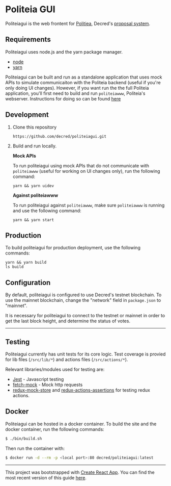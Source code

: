 # Politeia GUI

Politeiagui is the web frontent for [Politiea](https://github.com/decred/politeia), Decred's [proposal system](https://proposals.decred.org/). 


## Requirements

Politeiagui uses node.js and the yarn package manager. 

- [node](https://nodejs.org/en/download/)
- [yarn](https://yarnpkg.com/en/)



Politeiagui can be built and run as a standalone application that uses mock APIs to simulate communicaiton with the Politeia backend (useful if you're only doing UI changes). However, if you want run the the full Politeia application, you'll first need to build and run `politeiawww`, Politeia's webserver. Instructions for doing so can be found [here](https://github.com/decred/politeia)


## Development


1. Clone this repository

    `https://github.com/decred/politeiagui.git`
    

1. Build and run locally.

    **Mock APIs**

    To run politeiagui using mock APIs that do not communicate with `politeiawww` (useful for working on UI changes only), run the following command:
    
    `yarn && yarn uidev`
    
    **Against politeiawww**
    
    To run politeiagui against `politeiawww`, make sure `politeiawww` is running and use the following command:
    
    `yarn && yarn start`
    

## Production

To build politeiagui for production deployment, use the following commands:

    yarn && yarn build
    ls build

## Configuration


By default, politeiagui is configured to use Decred's testnet blockchain. To use the mainnet blockchain, change the "network" field in `package.json` to "mainnet". 

It is necessary for politeiagui to connect to the testnet or mainnet in order to get the last block height, and determine the status of votes. 

---

## Testing 

Politeiagui currently has unit tests for its core logic. Test coverage is provied for lib files (`/src/lib/*`) and actions files (`/src/actions/*`).

Relevant libraries/modules used for testing are:

 - [Jest](https://facebook.github.io/jest/docs/en/getting-started.html) - Javascript testing
 - [fetch-mock](http://www.wheresrhys.co.uk/fetch-mock/api) - Mock http requests
 - [redux-mock-store](https://github.com/dmitry-zaets/redux-mock-store) and [redux-actions-assertions](https://github.com/redux-things/redux-actions-assertions) for testing redux actions.


## Docker

Politeiagui can be hosted in a docker container. To build the site and the docker container, run the following commands:

```bash
$ ./bin/build.sh
```

Then run the container with:

```bash
$ docker run -d --rm -p <local port>:80 decred/politeiagui:latest
```

---

This project was bootstrapped with [Create React App](https://github.com/facebookincubator/create-react-app).
You can find the most recent version of this guide [here](https://github.com/facebookincubator/create-react-app/blob/master/packages/react-scripts/template/README.md).
